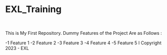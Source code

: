 # EXL_Training

﻿

This is My First Repository.
Dummy Features of the Project Are as Follows :

-1 Feature 1
-2 Feature 2
-3 Feature 3
-4 Feature 4
-5 Feature 5
I
Copyright 2023 - EXL
